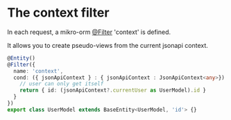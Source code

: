 # The context filter

In each request, a mikro-orm [@Filter](https://mikro-orm.io/docs/filters) 'context' is defined.

It allows you to create pseudo-views from the current jsonapi context.

```ts
@Entity()
@Filter({
  name: 'context',
  cond: ({ jsonApiContext } : { jsonApiContext : JsonApiContext<any>}) => {
    // user can only get itself
    return { id: (jsonApiContext?.currentUser as UserModel).id }
  }
})
export class UserModel extends BaseEntity<UserModel, 'id'> {}
```
